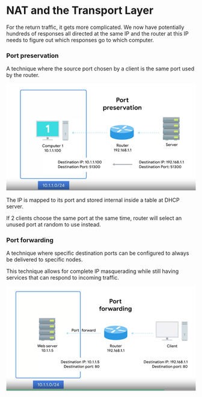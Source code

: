 # NAT and the Transport Layer

For the return traffic, it gets more complicated. We now have potentially hundreds of responses all directed at the same IP and the router at this IP needs to figure out which responses go to which computer.

### **Port preservation**

A technique where the source port chosen by a client is the same port used by the router.

![image](images/port-preservation.png)

The IP is mapped to its port and stored internal inside a table at DHCP server.

If 2 clients choose the same port at the same time, router will select an unused port at random to use instead.

### **Port forwarding**

A technique where specific destination ports can be configured to always be delivered to specific nodes.

This technique allows for complete IP masquerading while still having services that can respond to incoming traffic.

![image](images/port-forwarding.png)
